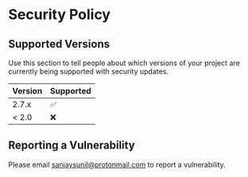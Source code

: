# Security Policy

## Supported Versions

Use this section to tell people about which versions of your project are
currently being supported with security updates.

| Version | Supported          |
| ------- | ------------------ |
| 2.7.x   | :white_check_mark: |
| < 2.0   | :x:                |

## Reporting a Vulnerability

Please email <a href="mailto:sanjaysunil@protonmail.com"> sanjaysunil@protonmail.com </a>to report a vulnerability.
